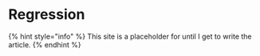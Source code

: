 # Regression

{% hint style="info" %}
This site is a placeholder for until I get to write the article.
{% endhint %}
